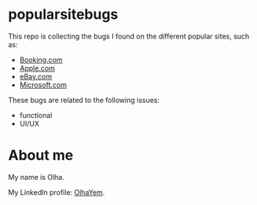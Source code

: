# popularsitebugs
This repo is collecting the bugs I found on the different popular sites, such as:
- [Booking.com](https://www.booking.com "Booking.com")
- [Apple.com](https://apple.com "Apple.com")
- [eBay.com](https://ebay.com)
- [Microsoft.com](https://microsoft.com)

These bugs are related to the following issues:
- functional
- UI/UX

# About me
My name is Olha.

My LinkedIn profile: [OlhaYem](https://linkedin.com/in/olhayem "OlhaYem").
